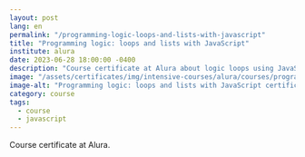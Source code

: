 ```yaml
---
layout: post
lang: en
permalink: "/programming-logic-loops-and-lists-with-javascript"
title: "Programming logic: loops and lists with JavaScript"
institute: alura
date: 2023-06-28 18:00:00 -0400
description: "Course certificate at Alura about logic loops using JavaScript."
image: "/assets/certificates/img/intensive-courses/alura/courses/programming-logic-loops-and-lists-with-javascript/front-en.jpg"
image-alt: "Programming logic: loops and lists with JavaScript certificate"
category: course
tags:
  - course
  - javascript
---
```


Course certificate at Alura.
